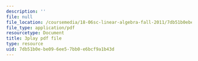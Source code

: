 ```yaml
---
description: ''
file: null
file_location: /coursemedia/18-06sc-linear-algebra-fall-2011/7db51b0ebe096ee57bb0e6bcf9a1b43d_BaBoztM9Q1w.pdf
file_type: application/pdf
resourcetype: Document
title: 3play pdf file
type: resource
uid: 7db51b0e-be09-6ee5-7bb0-e6bcf9a1b43d
---
```


